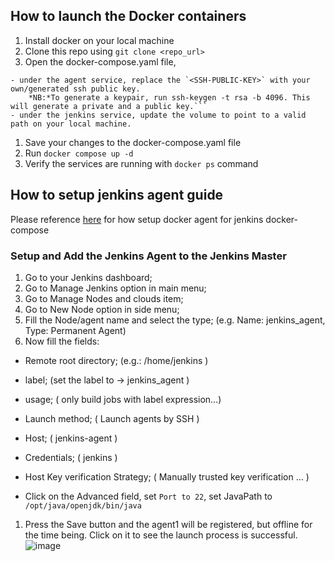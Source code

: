 ## How to launch the Docker containers
1. Install docker on your local machine
1. Clone this repo using `git clone <repo_url>`
1. Open the docker-compose.yaml file, 
 
 ```
 - under the agent service, replace the `<SSH-PUBLIC-KEY>` with your own/generated ssh public key. 
     *NB:*To generate a keypair, run ssh-keygen -t rsa -b 4096. This will generate a private and a public key.```
 - under the jenkins service, update the volume to point to a valid path on your local machine.
 ```
1. Save your changes to the docker-compose.yaml file
1. Run `docker compose up -d`
1. Verify the services are running with `docker ps` command    

## How to setup jenkins agent guide
Please reference [here](https://www.cloudbees.com/blog/how-to-install-and-run-jenkins-with-docker-compose) for how setup docker agent for jenkins docker-compose

### Setup and Add the Jenkins Agent to the Jenkins Master
1. Go to your Jenkins dashboard;
1. Go to Manage Jenkins option in main menu;
1. Go to Manage Nodes and clouds item;
1. Go to New Node option in side menu;
1. Fill the Node/agent name and select the type; (e.g. Name: jenkins_agent, Type: Permanent Agent)
1. Now fill the fields:

  * Remote root directory; (e.g.: /home/jenkins )

  * label; (set the label to -> jenkins_agent )

  * usage; ( only build jobs with label expression…​)

  * Launch method; ( Launch agents by SSH )

  * Host; ( jenkins-agent )

  * Credentials; ( jenkins )

  * Host Key verification Strategy; ( Manually trusted key verification …​ )

  * Click on the Advanced field, set `Port to 22`, set JavaPath to `/opt/java/openjdk/bin/java`

1. Press the Save button and the agent1 will be registered, but offline for the time being. Click on it to see the launch process is successful.
![image](https://github.com/tosicky/consume-rest-api-java/assets/14918937/68307d60-3475-4979-98a6-d4ff1f607de9)
